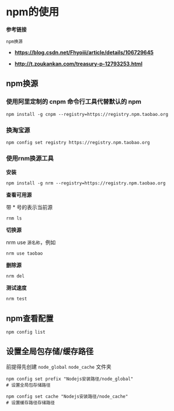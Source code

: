 # npm的使用

**参考链接**

`npm换源`
- **https://blog.csdn.net/Fhyoiii/article/details/106729645**

- **http://t.zoukankan.com/treasury-p-12793253.html**


## npm换源

### 使用阿里定制的 cnpm 命令行工具代替默认的 npm

```
npm install -g cnpm --registry=https://registry.npm.taobao.org
```

### 换淘宝源

```
npm config set registry https://registry.npm.taobao.org
```

### 使用rnm换源工具

**安装**

```
npm install -g nrm --registry=https://registry.npm.taobao.org
```

**查看可用源**

带 * 号的表示当前源

```
rnm ls
```

**切换源**

nrm use `源名称`，例如

```
nrm use taobao
```

**删除源**

```
nrm del
```

**测试速度**

```
nrm test
```

## npm查看配置

```
npm config list
```

## 设置全局包存储/缓存路径

前提得先创建 `node_global` `node_cache` 文件夹

```
npm config set prefix "Nodejs安装路径/node_global"
# 设置全局包存储路径

npm config set cache "Nodejs安装路径/node_cache"
# 设置缓存路径存储路径
```

